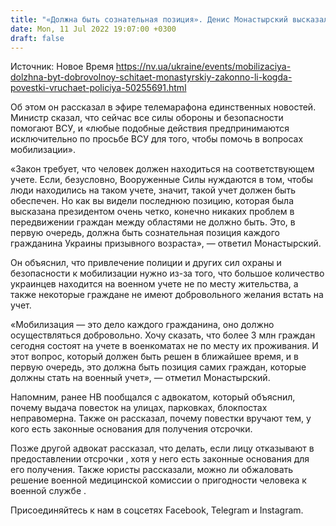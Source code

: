```yaml
---
title: "«Должна быть сознательная позиция». Денис Монастырский высказался по поводу мобилизации и выдачи повесток полицией"
date: Mon, 11 Jul 2022 19:07:00 +0300
draft: false
---
```

Источник: Новое Время https://nv.ua/ukraine/events/mobilizaciya-dolzhna-byt-dobrovolnoy-schitaet-monastyrskiy-zakonno-li-kogda-povestki-vruchaet-policiya-50255691.html


Об этом он рассказал в эфире телемарафона единственных новостей. Министр сказал, что сейчас все силы обороны и безопасности помогают ВСУ, и «любые подобные действия предпринимаются исключительно по просьбе ВСУ для того, чтобы помочь в вопросах мобилизации».

 «Закон требует, что человек должен находиться на соответствующем учете. Если, безусловно, Вооруженные Силы нуждаются в том, чтобы люди находились на таком учете, значит, такой учет должен быть обеспечен. Но как вы видели последнюю позицию, которая была высказана президентом очень четко, конечно никаких проблем в передвижении граждан между областями не должно быть. Это, в первую очередь, должна быть сознательная позиция каждого гражданина Украины призывного возраста», — ответил Монастырский.

Он объяснил, что привлечение полиции и других сил охраны и безопасности к мобилизации нужно из-за того, что большое количество украинцев находится на военном учете не по месту жительства, а также некоторые граждане не имеют добровольного желания встать на учет.

«Мобилизация — это дело каждого гражданина, оно должно осуществляться добровольно. Хочу сказать, что более 3 млн граждан сегодня состоят на учете в военкоматах не по месту их проживания. И этот вопрос, который должен быть решен в ближайшее время, и в первую очередь, это должна быть позиция самих граждан, которые должны стать на военный учет», — отметил Монастырский.

Напомним, ранее НВ пообщался с адвокатом, который объяснил, почему выдача повесток на улицах, парковках, блокпостах неправомерна. Также он рассказал, почему повестки вручают тем, у кого есть законные основания для получения отсрочки.

Позже другой адвокат рассказал, что делать, если лицу отказывают в предоставлении отсрочки , хотя у него есть законные основания для его получения. Также юристы рассказали, можно ли обжаловать решение военной медицинской комиссии о пригодности человека к военной службе .

Присоединяйтесь к нам в соцсетях Facebook, Telegram и Instagram.

